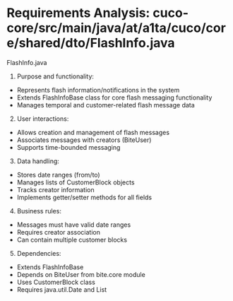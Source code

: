 # Requirements Analysis: cuco-core/src/main/java/at/a1ta/cuco/core/shared/dto/FlashInfo.java

FlashInfo.java

1. Purpose and functionality:
- Represents flash information/notifications in the system
- Extends FlashInfoBase class for core flash messaging functionality
- Manages temporal and customer-related flash message data

2. User interactions:
- Allows creation and management of flash messages
- Associates messages with creators (BiteUser)
- Supports time-bounded messaging

3. Data handling:
- Stores date ranges (from/to)
- Manages lists of CustomerBlock objects
- Tracks creator information
- Implements getter/setter methods for all fields

4. Business rules:
- Messages must have valid date ranges
- Requires creator association
- Can contain multiple customer blocks

5. Dependencies:
- Extends FlashInfoBase
- Depends on BiteUser from bite.core module
- Uses CustomerBlock class
- Requires java.util.Date and List